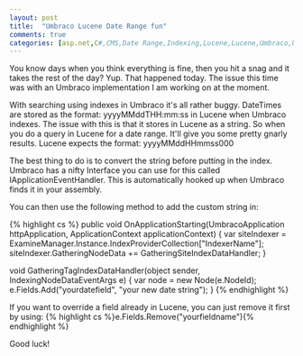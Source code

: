 ```yaml
---
layout: post
title:  "Umbraco Lucene Date Range fun"
comments: true
categories: [asp.net,C#,CMS,Date Range,Indexing,Lucene,Lucene,Umbraco,Umbraco]
---
```


You know days when you think everything is fine, then you hit a snag and it takes the rest of the day? Yup. That happened today. The issue this time was with an Umbraco implementation I am working on at the moment.

With searching using indexes in Umbraco it's all rather buggy. DateTimes are stored as the format: yyyyMMddTHH:mm:ss in Lucene when Umbraco indexes. The issue with this is that it stores in Lucene as a string. So when you do a query in Lucene for a date range. It'll give you some pretty gnarly results. Lucene expects the format: yyyyMMddHHmmss000

The best thing to do is to convert the string before putting in the index. Umbraco has a nifty Interface you can use for this called IApplicationEventHandler. This is automatically hooked up when Umbraco finds it in your assembly.

You can then use the following method to add the custom string in:

{% highlight cs %}
public void OnApplicationStarting(UmbracoApplication httpApplication, ApplicationContext applicationContext)
{
	var siteIndexer = ExamineManager.Instance.IndexProviderCollection["IndexerName"];
	siteIndexer.GatheringNodeData += GatheringSiteIndexDataHandler;
}

void GatheringTagIndexDataHandler(object sender, IndexingNodeDataEventArgs e)
{
	var node = new Node(e.NodeId);
	e.Fields.Add("yourdatefield", "your new date string");
}
{% endhighlight %}

If you want to override a field already in Lucene, you can just remove it first by using:
{% highlight cs %}e.Fields.Remove("yourfieldname"){% endhighlight %}

Good luck!
